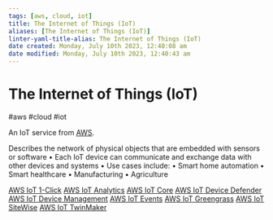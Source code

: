 ```yaml
---
tags: [aws, cloud, iot]
title: The Internet of Things (IoT)
aliases: [The Internet of Things (IoT)]
linter-yaml-title-alias: The Internet of Things (IoT)
date created: Monday, July 10th 2023, 12:40:08 am
date modified: Monday, July 10th 2023, 12:40:43 am
---
```

# The Internet of Things (IoT)
#aws #cloud #iot

An IoT service from [AWS](Cloud%20Computing/AWS/AWS.md).

Describes the network of physical objects that are embedded with sensors or software
• Each IoT device can communicate and exchange data with other devices and systems 
• Use cases include: 
	• Smart home automation 
	• Smart healthcare
	 • Manufacturing 
	 • Agriculture

[AWS IoT 1-Click](Cloud%20Computing/AWS/IoT/AWS%20IoT%201-Click.md)
[AWS IoT Analytics](Cloud%20Computing/AWS/IoT/AWS%20IoT%20Analytics.md)
[AWS IoT Core](Cloud%20Computing/AWS/IoT/AWS%20IoT%20Core.md)
[AWS IoT Device Defender](Cloud%20Computing/AWS/IoT/AWS%20IoT%20Device%20Defender.md)
[AWS IoT Device Management](Cloud%20Computing/AWS/IoT/AWS%20IoT%20Device%20Management.md)
[AWS IoT Events](Cloud%20Computing/AWS/IoT/AWS%20IoT%20Events.md)
[AWS IoT Greengrass](Cloud%20Computing/AWS/IoT/AWS%20IoT%20Greengrass.md)
[AWS IoT SiteWise](Cloud%20Computing/AWS/IoT/AWS%20IoT%20SiteWise.md)
[AWS IoT TwinMaker](Cloud%20Computing/AWS/IoT/AWS%20IoT%20TwinMaker.md)


